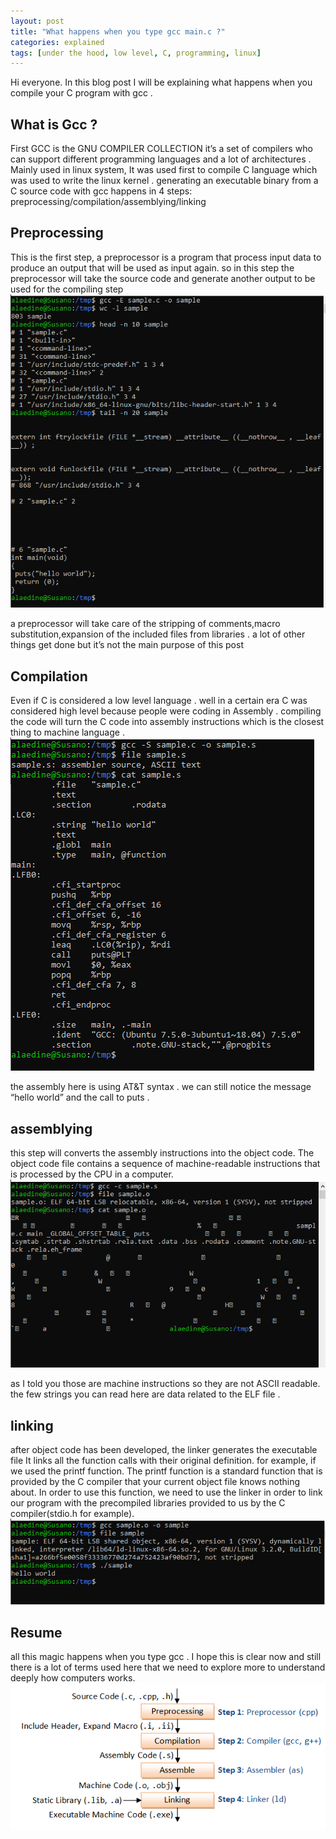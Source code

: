 ```yaml
---
layout: post
title: "What happens when you type gcc main.c ?"
categories: explained
tags: [under the hood, low level, C, programming, linux]
---
```


Hi everyone. In this blog post I will be explaining what happens when you compile your C program with gcc .

## What is Gcc ?

First GCC is the GNU COMPILER COLLECTION it’s a set of compilers who can support different programming languages and a lot of architectures . Mainly used in linux system, It was used first to compile C language which was used to write the linux kernel .
generating an executable binary from a C source code with gcc happens in 4 steps: preprocessing/compilation/assemblying/linking

## Preprocessing

This is the first step, a preprocessor is a program that process input data to produce an output that will be used as input again. so in this step the preprocessor will take the source code and generate another output to be used for the compiling step
![](/assets/img/gcc-main/1.png)

a preprocessor will take care of the stripping of comments,macro substitution,expansion of the included files from libraries . a lot of other things get done but it’s not the main purpose of this post

## Compilation

Even if C is considered a low level language . well in a certain era C was considered high level because people were coding in Assembly . compiling the code will turn the C code into assembly instructions which is the closest thing to machine language .
![](/assets/img/gcc-main/2.png)

the assembly here is using AT&T syntax . we can still notice the message “hello world” and the call to puts .

## assemblying

this step will converts the assembly instructions into the object code. The object code file contains a sequence of machine-readable instructions that is processed by the CPU in a computer.
![](/assets/img/gcc-main/3.png)

as I told you those are machine instructions so they are not ASCII readable. the few strings you can read here are data related to the ELF file .

## linking

after object code has been developed, the linker generates the executable file It links all the function calls with their original definition. for example, if we used the printf function. The printf function is a standard function that is provided by the C compiler that your current object file knows nothing about. In order to use this function, we need to use the linker in order to link our program with the precompiled libraries provided to us by the C compiler(stdio.h for example).
![](/assets/img/gcc-main/4.png)

## Resume

all this magic happens when you type gcc . I hope this is clear now and still there is a lot of terms used here that we need to explore more to understand deeply how computers works.
![](/assets/img/gcc-main/final.png)
